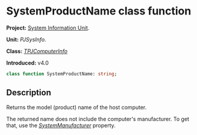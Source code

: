 # SystemProductName class function #

**Project:** [System Information Unit](../API.md).

**Unit:** _PJSysInfo_.

**Class:** _[TPJComputerInfo](./TPJComputerInfo.md)_

**Introduced:** v4.0

```pascal
class function SystemProductName: string;
```

## Description ##

Returns the model (product) name of the host computer.

The returned name does not include the computer's manufacturer. To get that, use the _[SystemManufacturer](./TPJComputerInfo-SystemManufacturer.md)_ property.